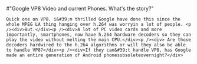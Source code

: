 #"Google VP8 Video and current Phones. What's the story?"


    Quick one on VP8. i&#39;m thrilled Google have done this since the whole MPEG LA thing hanging over h.264 was worryin a lot of people. <p /><div>But.</div><p /><div>A lot of PC video cards and more importantly, smartphones, now have h.264 hardware decoders so they can play the video without melting the main CPU.</div><p /><div> Are those decoders hardwired to the h.264 algorithms or will they also be able to handle VP8?</div><p /><div>If they can&#39;t handle VP8, has Google made an entire generation of Android phonesobsoleteovernight?</div>
  